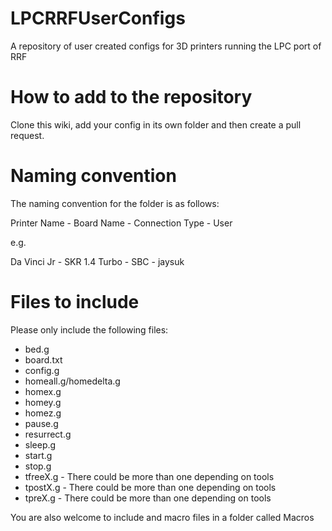 # LPCRRFUserConfigs
A repository of user created configs for 3D printers running the LPC port of RRF

# How to add to the repository

Clone this wiki, add your config in its own folder and then create a pull request.

# Naming convention

The naming convention for the folder is as follows:

Printer Name - Board Name - Connection Type - User

e.g.

Da Vinci Jr - SKR 1.4 Turbo - SBC - jaysuk

# Files to include

Please only include the following files:
- bed.g
- board.txt
- config.g
- homeall.g/homedelta.g
- homex.g
- homey.g
- homez.g
- pause.g
- resurrect.g
- sleep.g
- start.g
- stop.g
- tfreeX.g - There could be more than one depending on tools
- tpostX.g - There could be more than one depending on tools
- tpreX.g - There could be more than one depending on tools

You are also welcome to include and macro files in a folder called Macros